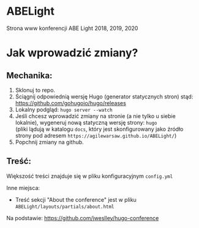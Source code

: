 # ABELight
Strona www konferencji ABE Light 2018, 2019, 2020

# Jak wprowadzić zmiany?

## Mechanika:

   1. Sklonuj to repo.
   2. Ściągnij odpowiednią wersję Hugo (generator statycznych stron) stąd: https://github.com/gohugoio/hugo/releases
   3. Lokalny podgląd: `hugo server --watch`
   4. Jeśli chcesz wprowadzić zmiany na stronie (a nie tylko u siebie lokalnie), wygeneruj nową statyczną wersję strony: `hugo`   
(pliki lądują w katalogu `docs`, który jest skonfigurowany jako źródło strony pod adresem `https://agilewarsaw.github.io/ABELight/`)
   5. Popchnij zmiany na github.

## Treść:

Większość treści znajduje się w pliku konfiguracyjnym `config.yml`

Inne miejsca:

  * Treść sekcji "About the conference" jest w pliku `ABELight/layouts/partials/about.html`

Na podstawie:
https://github.com/jweslley/hugo-conference
